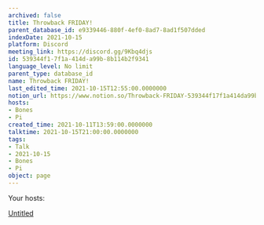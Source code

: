 ```yaml
---
archived: false
title: Throwback FRIDAY!
parent_database_id: e9339446-880f-4ef0-8ad7-8ad1f507dded
indexDate: 2021-10-15
platform: Discord
meeting_link: https://discord.gg/9Kbq4djs
id: 539344f1-7f1a-414d-a99b-8b114b2f9341
language_level: No limit
parent_type: database_id
name: Throwback FRIDAY!
last_edited_time: 2021-10-15T12:55:00.0000000
notion_url: https://www.notion.so/Throwback-FRIDAY-539344f17f1a414da99b8b114b2f9341
hosts:
- Bones
- Pi
created_time: 2021-10-11T13:59:00.0000000
talktime: 2021-10-15T21:00:00.0000000
tags:
- Talk
- 2021-10-15
- Bones
- Pi
object: page
---
```




Your hosts:

[Untitled](https://www.notion.so/482e61b02b9c4456b2b4fe86bb7544c6)   





